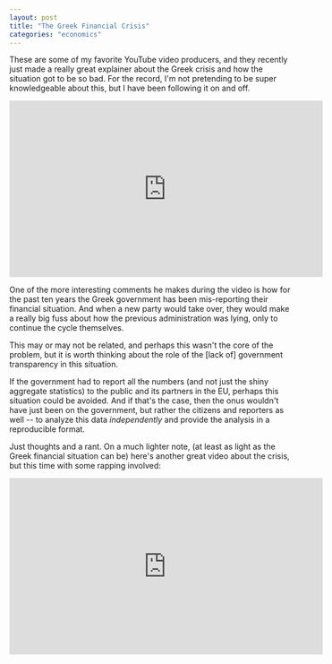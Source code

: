 ```yaml
---
layout: post
title: "The Greek Financial Crisis"
categories: "economics"
---
```

These are some of my favorite YouTube video producers, and they recently just made a really great explainer about the Greek crisis and how the situation got to be so bad.  For the record, I'm not pretending to be super knowledgeable about this, but I have been following it on and off.

<iframe width="560" height="315" src="https://www.youtube.com/embed/tigaryz-1y4" frameborder="0" allowfullscreen></iframe>

One of the more interesting comments he makes during the video is how for the past ten years the Greek government has been mis-reporting their financial situation.  And when a new party would take over, they would make a really big fuss about how the previous administration was lying, only to continue the cycle themselves.

This may or may not be related, and perhaps this wasn't the core of the problem, but it is worth thinking about the role of the [lack of] government transparency in this situation.

If the government had to report all the numbers (and not just the shiny aggregate statistics) to the public and its partners in the EU, perhaps this situation could be avoided.  And if that's the case, then the onus wouldn't have just been on the government, but rather the citizens and reporters as well -- to analyze this data *independently* and provide the analysis in a reproducible format.

Just thoughts and a rant.  On a much lighter note, (at least as light as the Greek financial situation can be) here's another great video about the crisis, but this time with some rapping involved:

<iframe width="560" height="315" src="https://www.youtube.com/embed/ObpSd9DVD9E" frameborder="0" allowfullscreen></iframe>
<br>


